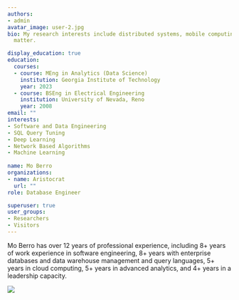 ```yaml
---
authors:
- admin
avatar_image: user-2.jpg
bio: My research interests include distributed systems, mobile computing and programmable
  matter.

display_education: true
education:
  courses:
  - course: MEng in Analytics (Data Science)
    institution: Georgia Institute of Technology
    year: 2023
  - course: BSEng in Electrical Engineering
    institution: University of Nevada, Reno
    year: 2008
email: ""
interests:
- Software and Data Engineering
- SQL Query Tuning
- Deep Learning
- Network Based Algorithms
- Machine Learning 
 
name: Mo Berro
organizations:
- name: Aristocrat
  url: ""
role: Database Engineer

superuser: true
user_groups:
- Researchers
- Visitors
---
```



Mo Berro has over 12 years of professional experience, including 8+ years of work experience in software engineering, 8+ years with enterprise databases and data warehouse management and query languages, 5+ years in cloud computing, 5+ years in advanced analytics, and 4+ years in a leadership capacity.

<div class="row">
  <div class="column">
    <a href="https://www.credly.com/badges/d4b5a464-3331-4da0-bd5f-2d394e650ee9/public_url" target="_blank"><img src="../../../img/aws-certified-developer-associate.png"></a>
  </div>
</div>
